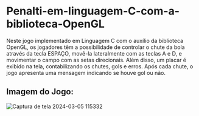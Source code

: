 # Penalti-em-linguagem-C-com-a-biblioteca-OpenGL
Neste jogo implementado em Linguagem C com o auxílio da biblioteca OpenGL, os jogadores têm a possibilidade de controlar o chute da bola através da tecla ESPAÇO, movê-la lateralmente com as teclas A e D, e movimentar o campo com as setas direcionais. Além disso, um placar é exibido na tela, contabilizando os chutes, gols e erros. Após cada chute, o jogo apresenta uma mensagem indicando se houve gol ou não.

## Imagem do Jogo:

![Captura de tela 2024-03-05 115332](https://github.com/Viniciusprogrammerr/Penalti-em-linguagem-C-com-a-biblioteca-OpenGL/assets/141420705/c77f7311-c5c7-4910-8c28-142e26ad38a2)

